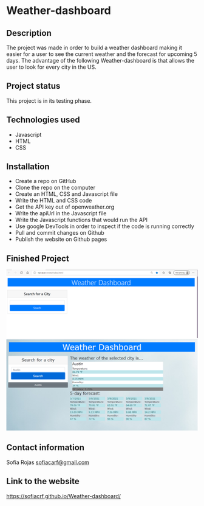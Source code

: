 # Weather-dashboard

## Description
The project was made in order to build a weather dashboard making it easier for a user to see the current weather and the forecast for upcoming 5 days. The advantage of the following Weather-dashboard is that allows the user to look for every city in the US.

## Project status
This project is in its testing phase. 

## Technologies used
 * Javascript
 * HTML
 * CSS

## Installation
 * Create a repo on GitHub
 * Clone the repo on the computer
 * Create an HTML, CSS and Javascript file
 * Write the HTML and CSS code
 * Get the API key out of openweather.org 
 * Write the apiUrl in the Javascript file
 * Write the Javascript functions that would run the API
 * Use google DevTools in order to inspect if the code is running correctly
 * Pull and commit changes on Github
 * Publish the website on Github pages

## Finished Project

![WeatherDshboard1](WeatherDashboard1.PNG)
![WeatherDashboard2](WeatherDashboard2.PNG)

## Contact information
Sofia Rojas
sofiacarf@gmail.com

## Link to the website
https://sofiacrf.github.io/Weather-dashboard/